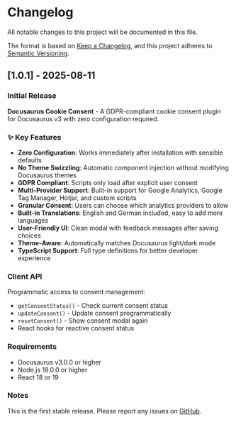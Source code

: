 # Changelog

All notable changes to this project will be documented in this file.

The format is based on [Keep a Changelog](https://keepachangelog.com/en/1.0.0/),
and this project adheres to [Semantic Versioning](https://semver.org/spec/v2.0.0.html).

## [1.0.1] - 2025-08-11

### Initial Release

**Docusaurus Cookie Consent** - A GDPR-compliant cookie consent plugin for Docusaurus v3 with zero configuration required.

### ✨ Key Features

- **Zero Configuration**: Works immediately after installation with sensible defaults
- **No Theme Swizzling**: Automatic component injection without modifying Docusaurus themes
- **GDPR Compliant**: Scripts only load after explicit user consent
- **Multi-Provider Support**: Built-in support for Google Analytics, Google Tag Manager, Hotjar, and custom scripts
- **Granular Consent**: Users can choose which analytics providers to allow
- **Built-in Translations**: English and German included, easy to add more languages
- **User-Friendly UI**: Clean modal with feedback messages after saving choices
- **Theme-Aware**: Automatically matches Docusaurus light/dark mode
- **TypeScript Support**: Full type definitions for better developer experience

### Client API

Programmatic access to consent management:

- `getConsentStatus()` - Check current consent status
- `updateConsent()` - Update consent programmatically
- `resetConsent()` - Show consent modal again
- React hooks for reactive consent status

### Requirements

- Docusaurus v3.0.0 or higher
- Node.js 18.0.0 or higher
- React 18 or 19

### Notes

This is the first stable release. Please report any issues on [GitHub](https://github.com/bulletinmybeard/docusaurus-plugin-cookie-consent/issues).
